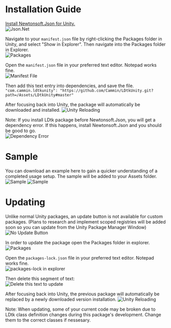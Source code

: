 # Installation Guide

[Install Newtonsoft.Json for Unity.](https://github.com/jilleJr/Newtonsoft.Json-for-Unity/wiki/Installation-via-UPM)  
![Json.Net](https://github.com/Cammin/LDtkUnity/blob/master/DocImages~/JsonNetForUnityPackageManagerWindow.png)

Navigate to your `manifest.json` file by right-clicking the Packages folder in Unity, and select "Show in Explorer". Then navigate into the Packages folder in Explorer.  
![Packages](https://github.com/Cammin/LDtkUnity/blob/master/DocImages~/PackagesShowInExplorer.png)  

Open the `manifest.json` file in your preferred text editor. Notepad works fine.  
![Manifest File](https://github.com/Cammin/LDtkUnity/blob/master/DocImages~/ManifestExplorer.png)

Then add this text entry into dependencies, and save the file.  
 ```"com.cammin.ldtkunity": "https://github.com/Cammin/LDtkUnity.git?path=/Assets/LDtkUnity#master"```  

After focusing back into Unity, the package will automatically be downloaded and installed.
![Unity Reloading](https://github.com/Cammin/LDtkUnity/blob/master/DocImages~/UnityReloading.png)

Note: If you install LDtk package before Newtonsoft.Json, you will get a dependency error. If this happens, install Newtonsoft.Json and you should be good to go.  
![Dependency Error](https://github.com/Cammin/LDtkUnity/blob/master/DocImages~/DependencyError.png)

# Sample

You can download an example here to gain a quicker understanding of a completed usage setup. The sample will be added to your Assets folder.  
![Sample](https://github.com/Cammin/LDtkUnity/blob/master/DocImages~/SamplePackageManager.png)
![Sample](https://github.com/Cammin/LDtkUnity/blob/master/DocImages~/SampleProjectView.png)

# Updating

Unlike normal Unity packages, an update button is not available for custom packages. (Plans to research and implement scoped registries will be added soon so you can update from the Unity Package Manager Window)  
![No Update Button](https://github.com/Cammin/LDtkUnity/blob/master/DocImages~/MissingUpdateButtonPackageManager.png)

In order to update the package open the Packages folder in explorer.  
![Packages](https://github.com/Cammin/LDtkUnity/blob/master/DocImages~/PackagesShowInExplorer.png)  

Open the `packages-lock.json` file in your preferred text editor. Notepad works fine.  
![packages-lock in explorer](https://github.com/Cammin/LDtkUnity/blob/master/DocImages~/PackagesLockExplorer.png)

Then delete this segment of text:  
![Delete this text to update](https://github.com/Cammin/LDtkUnity/blob/master/DocImages~/DeletingPackagesLockEntry.png)

After focusing back into Unity, the previous package will automatically be replaced by a newly downloaded version installation.
![Unity Reloading](https://github.com/Cammin/LDtkUnity/blob/master/DocImages~/UnityReloading.png)
  
Note: When updating, some of your current code may be broken due to LDtk class definition changes during this package's development. Change them to the correct classes if nessesary.
